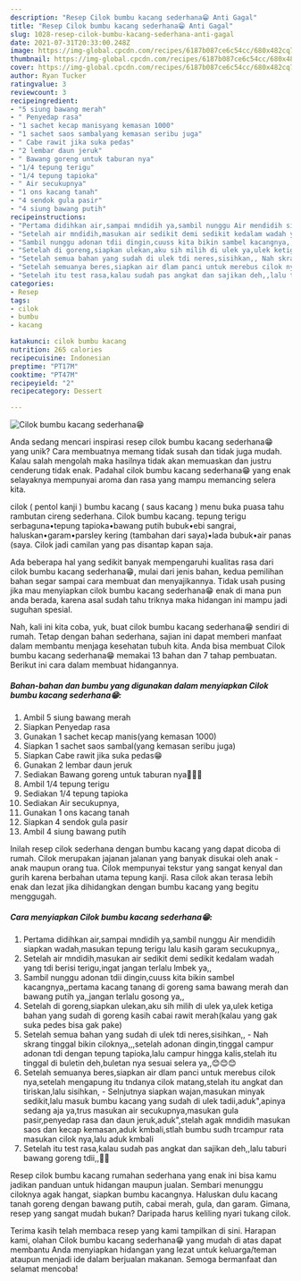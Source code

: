 ```yaml
---
description: "Resep Cilok bumbu kacang sederhana😁 Anti Gagal"
title: "Resep Cilok bumbu kacang sederhana😁 Anti Gagal"
slug: 1028-resep-cilok-bumbu-kacang-sederhana-anti-gagal
date: 2021-07-31T20:33:00.248Z
image: https://img-global.cpcdn.com/recipes/6187b087ce6c54cc/680x482cq70/cilok-bumbu-kacang-sederhana-foto-resep-utama.jpg
thumbnail: https://img-global.cpcdn.com/recipes/6187b087ce6c54cc/680x482cq70/cilok-bumbu-kacang-sederhana-foto-resep-utama.jpg
cover: https://img-global.cpcdn.com/recipes/6187b087ce6c54cc/680x482cq70/cilok-bumbu-kacang-sederhana-foto-resep-utama.jpg
author: Ryan Tucker
ratingvalue: 3
reviewcount: 3
recipeingredient:
- "5 siung bawang merah"
- " Penyedap rasa"
- "1 sachet kecap manisyang kemasan 1000"
- "1 sachet saos sambalyang kemasan seribu juga"
- " Cabe rawit jika suka pedas"
- "2 lembar daun jeruk"
- " Bawang goreng untuk taburan nya"
- "1/4 tepung terigu"
- "1/4 tepung tapioka"
- " Air secukupnya"
- "1 ons kacang tanah"
- "4 sendok gula pasir"
- "4 siung bawang putih"
recipeinstructions:
- "Pertama didihkan air,sampai mndidih ya,sambil nunggu Air mendidih siapkan wadah,masukan tepung terigu lalu kasih garam secukupnya,,"
- "Setelah air mndidih,masukan air sedikit demi sedikit kedalam wadah yang tdi berisi terigu,ingat jangan terlalu lmbek ya,,"
- "Sambil nunggu adonan tdii dingin,cuuss kita bikin sambel kacangnya,,pertama kacang tanang di goreng sama bawang merah dan bawang putih ya,,jangan terlalu gosong ya,,"
- "Setelah di goreng,siapkan ulekan,aku sih milih di ulek ya,ulek ketiga bahan yang sudah di goreng kasih cabai rawit merah(kalau yang gak suka pedes bisa gak pake)"
- "Setelah semua bahan yang sudah di ulek tdi neres,sisihkan,, Nah skrang tinggal bikin ciloknya,,,setelah adonan dingin,tinggal campur adonan tdi dengan tepung tapioka,lalu campur hingga kalis,stelah itu tinggal di buletin deh,buletan nya sesuai selera ya,,😊😊😊"
- "Setelah semuanya beres,siapkan air dlam panci untuk merebus cilok nya,setelah mengapung itu tndanya cilok matang,stelah itu angkat dan tiriskan,lalu sisihkan, Selnjutnya siapkan wajan,masukan minyak sedikit,lalu masuk bumbu kacang yang sudah di ulek tadii,aduk&#34;,apinya sedang aja ya,trus masukan air secukupnya,masukan gula pasir,penyedap rasa dan daun jeruk,aduk&#34;,stelah agak mndidih masukan saos dan kecap kemasan,aduk kmbali,stlah bumbu sudh trcampur rata masukan cilok nya,lalu aduk kmbali"
- "Setelah itu test rasa,kalau sudah pas angkat dan sajikan deh,,lalu taburi bawang goreng tdii,,🤗🤗"
categories:
- Resep
tags:
- cilok
- bumbu
- kacang

katakunci: cilok bumbu kacang 
nutrition: 265 calories
recipecuisine: Indonesian
preptime: "PT17M"
cooktime: "PT47M"
recipeyield: "2"
recipecategory: Dessert

---
```



![Cilok bumbu kacang sederhana😁](https://img-global.cpcdn.com/recipes/6187b087ce6c54cc/680x482cq70/cilok-bumbu-kacang-sederhana-foto-resep-utama.jpg)

Anda sedang mencari inspirasi resep cilok bumbu kacang sederhana😁 yang unik? Cara membuatnya memang tidak susah dan tidak juga mudah. Kalau salah mengolah maka hasilnya tidak akan memuaskan dan justru cenderung tidak enak. Padahal cilok bumbu kacang sederhana😁 yang enak selayaknya mempunyai aroma dan rasa yang mampu memancing selera kita.

cilok ( pentol kanji ) bumbu kacang ( saus kacang ) menu buka puasa tahu rambutan cireng sederhana. Cilok bumbu kacang. tepung terigu serbaguna•tepung tapioka•bawang putih bubuk•ebi sangrai, haluskan•garam•parsley kering (tambahan dari saya)•lada bubuk•air panas (saya. Cilok jadi camilan yang pas disantap kapan saja.

Ada beberapa hal yang sedikit banyak mempengaruhi kualitas rasa dari cilok bumbu kacang sederhana😁, mulai dari jenis bahan, kedua pemilihan bahan segar sampai cara membuat dan menyajikannya. Tidak usah pusing jika mau menyiapkan cilok bumbu kacang sederhana😁 enak di mana pun anda berada, karena asal sudah tahu triknya maka hidangan ini mampu jadi suguhan spesial.


Nah, kali ini kita coba, yuk, buat cilok bumbu kacang sederhana😁 sendiri di rumah. Tetap dengan bahan sederhana, sajian ini dapat memberi manfaat dalam membantu menjaga kesehatan tubuh kita. Anda bisa membuat Cilok bumbu kacang sederhana😁 memakai 13 bahan dan 7 tahap pembuatan. Berikut ini cara dalam membuat hidangannya.

<!--inarticleads1-->

##### Bahan-bahan dan bumbu yang digunakan dalam menyiapkan Cilok bumbu kacang sederhana😁:

1. Ambil 5 siung bawang merah
1. Siapkan  Penyedap rasa
1. Gunakan 1 sachet kecap manis(yang kemasan 1000)
1. Siapkan 1 sachet saos sambal(yang kemasan seribu juga)
1. Siapkan  Cabe rawit jika suka pedas😁
1. Gunakan 2 lembar daun jeruk
1. Sediakan  Bawang goreng untuk taburan nya🤗🤗🤗
1. Ambil 1/4 tepung terigu
1. Sediakan 1/4 tepung tapioka
1. Sediakan  Air secukupnya,
1. Gunakan 1 ons kacang tanah
1. Siapkan 4 sendok gula pasir
1. Ambil 4 siung bawang putih


Inilah resep cilok sederhana dengan bumbu kacang yang dapat dicoba di rumah. Cilok merupakan jajanan jalanan yang banyak disukai oleh anak - anak maupun orang tua. Cilok mempunyai tekstur yang sangat kenyal dan gurih karena berbahan utama tepung kanji. Rasa cilok akan terasa lebih enak dan lezat jika dihidangkan dengan bumbu kacang yang begitu menggugah. 

<!--inarticleads2-->

##### Cara menyiapkan Cilok bumbu kacang sederhana😁:

1. Pertama didihkan air,sampai mndidih ya,sambil nunggu Air mendidih siapkan wadah,masukan tepung terigu lalu kasih garam secukupnya,,
1. Setelah air mndidih,masukan air sedikit demi sedikit kedalam wadah yang tdi berisi terigu,ingat jangan terlalu lmbek ya,,
1. Sambil nunggu adonan tdii dingin,cuuss kita bikin sambel kacangnya,,pertama kacang tanang di goreng sama bawang merah dan bawang putih ya,,jangan terlalu gosong ya,,
1. Setelah di goreng,siapkan ulekan,aku sih milih di ulek ya,ulek ketiga bahan yang sudah di goreng kasih cabai rawit merah(kalau yang gak suka pedes bisa gak pake)
1. Setelah semua bahan yang sudah di ulek tdi neres,sisihkan,, - Nah skrang tinggal bikin ciloknya,,,setelah adonan dingin,tinggal campur adonan tdi dengan tepung tapioka,lalu campur hingga kalis,stelah itu tinggal di buletin deh,buletan nya sesuai selera ya,,😊😊😊
1. Setelah semuanya beres,siapkan air dlam panci untuk merebus cilok nya,setelah mengapung itu tndanya cilok matang,stelah itu angkat dan tiriskan,lalu sisihkan, - Selnjutnya siapkan wajan,masukan minyak sedikit,lalu masuk bumbu kacang yang sudah di ulek tadii,aduk&#34;,apinya sedang aja ya,trus masukan air secukupnya,masukan gula pasir,penyedap rasa dan daun jeruk,aduk&#34;,stelah agak mndidih masukan saos dan kecap kemasan,aduk kmbali,stlah bumbu sudh trcampur rata masukan cilok nya,lalu aduk kmbali
1. Setelah itu test rasa,kalau sudah pas angkat dan sajikan deh,,lalu taburi bawang goreng tdii,,🤗🤗


Resep cilok bumbu kacang rumahan sederhana yang enak ini bisa kamu jadikan panduan untuk hidangan maupun jualan. Sembari menunggu ciloknya agak hangat, siapkan bumbu kacangnya. Haluskan dulu kacang tanah goreng dengan bawang putih, cabai merah, gula, dan garam. Gimana, resep yang sangat mudah bukan? Daripada harus keliling nyari tukang cilok. 

Terima kasih telah membaca resep yang kami tampilkan di sini. Harapan kami, olahan Cilok bumbu kacang sederhana😁 yang mudah di atas dapat membantu Anda menyiapkan hidangan yang lezat untuk keluarga/teman ataupun menjadi ide dalam berjualan makanan. Semoga bermanfaat dan selamat mencoba!
